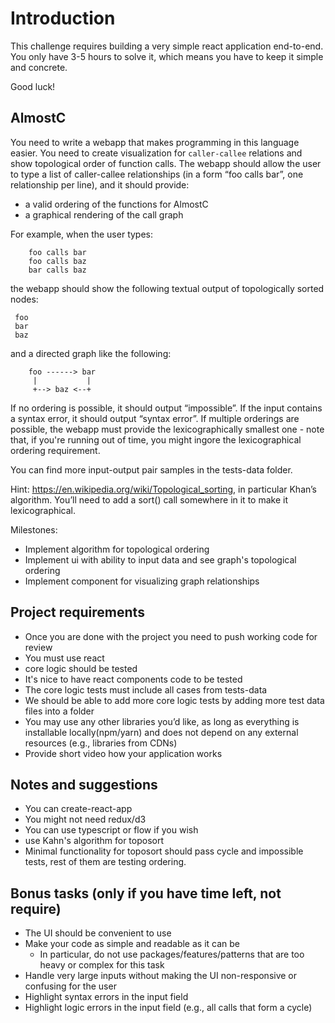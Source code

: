 # Introduction

This challenge requires building a very simple react application end-to-end. You only have 3-5 hours to solve it, which means you have to keep it simple and concrete. 

Good luck!

## AlmostC

You need to write a webapp that makes programming in this language easier. You need to create visualization for `caller-callee` relations and show topological order of function calls. The webapp should allow the user to type a list of caller-callee relationships (in a form “foo calls bar”, one relationship per line), and it should provide:

- a valid ordering of the functions for AlmostC
- a graphical rendering of the call graph

For example, when the user types:

```
    foo calls bar
    foo calls baz
    bar calls baz
```

the webapp should show the following textual output of topologically sorted nodes:

```
 foo
 bar
 baz
```

and a directed graph like the following:

```
    foo ------> bar
     |           |
     +--> baz <--+
```

If no ordering is possible, it should output “impossible”. If the input contains a syntax error, it should output “syntax error”. If multiple orderings are possible, the webapp must provide the lexicographically smallest one - note that, if you're running out of time, you might ingore the lexicographical ordering requirement.

You can find more input-output pair samples in the tests-data folder.

Hint: https://en.wikipedia.org/wiki/Topological_sorting, in particular Khan’s algorithm. You’ll need to add a sort() call somewhere in it to make it lexicographical.

Milestones:

- Implement algorithm for topological ordering
- Implement ui with ability to input data and see graph's topological ordering
- Implement component for visualizing graph relationships   

## Project requirements

- Once you are done with the project you need to push working code for review
- You must use react
- core logic should be tested
- It's nice to have react components code to be tested
- The core logic tests must include all cases from tests-data
- We should be able to add more core logic tests by adding more test data files into a folder
- You may use any other libraries you’d like, as long as everything is installable locally(npm/yarn) and does not depend on any external resources (e.g., libraries from CDNs)
- Provide short video how your application works

## Notes and suggestions

- You can create-react-app
- You might not need redux/d3
- You can use typescript or flow if you wish
- use Kahn's algorithm for toposort
- Minimal functionality for toposort should pass cycle and impossible tests, rest of them are testing ordering.

## Bonus tasks (only if you have time left, not require)

- The UI should be convenient to use
- Make your code as simple and readable as it can be
  - In particular, do not use packages/features/patterns that are too heavy or complex for this task
- Handle very large inputs without making the UI non-responsive or confusing for the user
- Highlight syntax errors in the input field
- Highlight logic errors in the input field (e.g., all calls that form a cycle)
